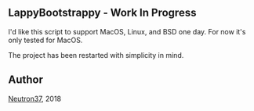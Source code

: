 ## LappyBootstrappy - Work In Progress

I'd like this script to support MacOS, Linux, and BSD one day. For now it's only tested for MacOS.

The project has been restarted with simplicity in mind.

## Author

[Neutron37](http://neutron37.com), 2018
